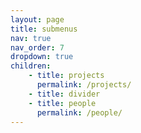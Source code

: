 ```yaml
---
layout: page
title: submenus
nav: true
nav_order: 7
dropdown: true
children:
    - title: projects
      permalink: /projects/
    - title: divider
    - title: people
      permalink: /people/
---
```

